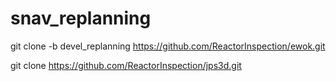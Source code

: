 # snav_replanning

git clone -b devel_replanning https://github.com/ReactorInspection/ewok.git

git clone https://github.com/ReactorInspection/jps3d.git